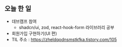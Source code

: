 ## 오늘 한 일

- 데브캠프 참여
  - shadcn/ui, zod, react-hook-form 라이브러리 공부
- 회원가입 구현하기(UI 편)
- TIL 주소 : <https://zheldqodnsmstkfka.tistory.com/105>
